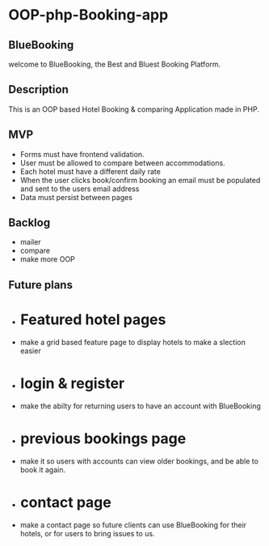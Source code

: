 # OOP-php-Booking-app

## BlueBooking
welcome to BlueBooking, the Best and Bluest Booking Platform.

## Description

This is an OOP based Hotel Booking & comparing Application made in PHP.

## MVP

- Forms must have frontend validation.
- User must be allowed to compare between accommodations.
- Each hotel must have a different daily rate
- When the user clicks book/confirm booking an email must be populated and sent to the users email address
- Data must persist between pages

## Backlog
- mailer
- compare
- make more OOP

## Future plans
- # Featured hotel pages
- make a grid based feature page to display hotels to make a slection easier
- # login & register
- make the abilty for returning users to have an account with BlueBooking
- # previous bookings page
- make it so users with accounts can view older bookings, and be able to book it again.
- # contact page
- make a contact page so future clients can use BlueBooking for their hotels, or for users to bring issues to us.
 
